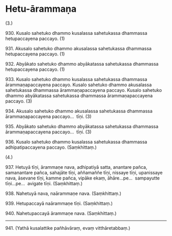 # Hetu-ārammaṇa

(3.)

930\. Kusalo sahetuko dhammo kusalassa sahetukassa dhammassa hetupaccayena paccayo. (1)

931\. Akusalo sahetuko dhammo akusalassa sahetukassa dhammassa hetupaccayena paccayo. (1)

932\. Abyākato sahetuko dhammo abyākatassa sahetukassa dhammassa hetupaccayena paccayo. (1)

933\. Kusalo sahetuko dhammo kusalassa sahetukassa dhammassa ārammaṇapaccayena paccayo. Kusalo sahetuko dhammo akusalassa sahetukassa dhammassa ārammaṇapaccayena paccayo. Kusalo sahetuko dhammo abyākatassa sahetukassa dhammassa ārammaṇapaccayena paccayo. (3)

934\. Akusalo sahetuko dhammo akusalassa sahetukassa dhammassa ārammaṇapaccayena paccayo…  tīṇi. (3)

935\. Abyākato sahetuko dhammo abyākatassa sahetukassa dhammassa ārammaṇapaccayena paccayo…  tīṇi. (3)

936\. Kusalo sahetuko dhammo kusalassa sahetukassa dhammassa adhipatipaccayena paccayo. (Saṃkhittaṃ.)

(4.)

937\. Hetuyā tīṇi, ārammaṇe nava, adhipatiyā satta, anantare pañca, samanantare pañca, sahajāte tīṇi, aññamaññe tīṇi, nissaye tīṇi, upanissaye nava, āsevane tīṇi, kamme pañca, vipāke ekaṃ, āhāre…pe…  sampayutte tīṇi…pe…  avigate tīṇi. (Saṃkhittaṃ.)

938\. Nahetuyā nava, naārammaṇe nava. (Saṃkhittaṃ.)

939\. Hetupaccayā naārammaṇe tīṇi. (Saṃkhittaṃ.)

940\. Nahetupaccayā ārammaṇe nava. (Saṃkhittaṃ.)

---

941\. (Yathā kusalattike pañhāvāraṃ, evaṃ vitthāretabbaṃ.)
